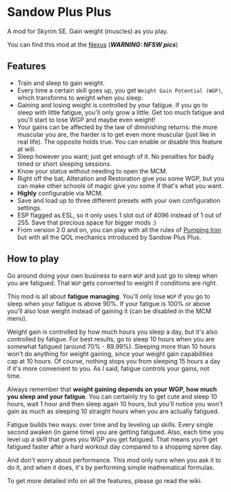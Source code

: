 # Sandow Plus Plus
A mod for Skyrim SE. 
Gain weight (muscles) as you play.

You can find this mod at the [Nexus](https://www.nexusmods.com/skyrimspecialedition/mods/32579) (***WARNING: NFSW pics***)

## Features
- Train and sleep to gain weight.
- Every time a certain skill goes up, you get `Weight Gain Potential (WGP)`, which transforms to weight when you sleep.
- Gaining and losing weight is controlled by your fatigue. If you go to sleep with little fatigue, you'll only grow a little. Get too much fatigue and you'll start to lose WGP and maybe even weight!
- Your gains can be affected by the law of diminishing returns: the more muscular you are, the harder is to get even more muscular (just like in real life). The opposite holds true. You can enable or disable this feature at will.
- Sleep however you want; just get enough of it. No penalties for badly timed or short sleeping sessions.
- Know your status without needing to open the MCM.
- Right off the bat, Alteration and Restoration give you some WGP, but you can make other schools of magic give you some if that's what you want.
- **Highly** configurable via MCM.
- Save and load up to three different presets with your own configuration settings.
- ESP flagged as ESL, so it only uses 1 slot out of 4096 instead of 1 out of 255. Save that precious space for bigger mods :)
- From version 2.0 and on, you can play with all the rules of [Pumping Iron](https://www.nexusmods.com/skyrimspecialedition/mods/13434) but with all the QOL mechanics introduced by Sandow Plus Plus.

## How to play
Go around doing your own business to earn `WGP` and just go to sleep when you are fatigued. That `WGP` gets converted to weight if conditions are right.

This mod is all about **fatigue managing**.
You'll only lose `WGP` if you go to sleep when your fatigue is above 90%. If your fatigue is 100% or above you'll also lose weight instead of gaining it (can be disabled in the MCM menu).

Weight gain is controlled by how much hours you sleep a day, but it's also controlled by fatigue. For best results, go to sleep 10 hours when you are somewhat fatigued (around 70% - 89.99%).
Sleeping more than 10 hours won't do anything for weight gaining, since your weight gain capabilities cap at 10 hours.
Of course, nothing stops you from sleeping 15 hours a day if it's more convenient to you. As I said, fatigue controls your gains, not time.

Always remember that **weight gaining depends on your WGP, how much you sleep and your fatigue**. You can certainly try to get cute and sleep 10 hours, wait 1 hour and then sleep again 10 hours, but you'll notice you won't gain as much as sleeping 10 straight hours when you are actually fatigued.

Fatigue builds two ways: over time and by leveling up skills.
Every single second awaken (in game time) you are getting fatigued. Also, each time you level up a skill that gives you WGP you get fatigued.
That means you'll get fatigued faster after a hard workout day compared to a shopping spree day.

And don't worry about performance. This mod only runs when you ask it to do it, and when it does, it's by performing simple mathematical formulas.

To get more detailed info on all the features, please go read the wiki.